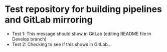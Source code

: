 # Test repository for building pipelines and GitLab mirroring

- Test 1: This message should show in GitLab (editing README file in Develop branch)
- Test 2: Checking to see if this shows in GitLab...
